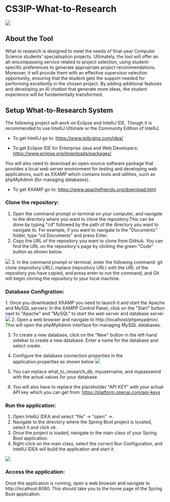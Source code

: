 # CS3IP-What-to-Research
 <img src="https://github.com/RaheebAbdulsalam/CS3IP-What-to-Research/assets/99501966/c1cee2a4-225f-4e63-92d5-f2faf463259a" width:200  style="max-width=%100">

<h2>About the Tool </h2> 

What to research is designed to meet the needs of final-year Computer Science students’ specialisation projects. Ultimately, the tool will offer an all-encompassing service related to project selection, using student-specific preferences to generate appropriate project recommendations. Moreover, it will provide them with an effective supervisor selection opportunity, ensuring that the student gets the support needed for performing excellently in the chosen project. By adding additional features and developing an AI chatbot that generate more ideas, the student experience will be fundamentally transformed. 


<h2>Setup What-to-Research System</h2>
The following project will work on Eclipse and IntelliJ IDE. Though it is recommended to use IntelliJ Ultimate or the Community Edition of IntelliJ.

- To get IntelliJ go to: https://www.jetbrains.com/idea/

- To get Eclipse IDE for Enterprise Java and Web Developers: https://www.eclipse.org/downloads/packages/


You will also need to download an open-source software package that provides a local web server environment for testing and developing web applications, such as XXAMP which contains tools and utilities, such as phpMyAdmin (for managing databases).

- To get XXAMP go to: https://www.apachefriends.org/download.html


<h3> Clone the repository:</h3>

1. Open the command prompt or terminal on your computer, and navigate to the directory where you want to clone the repository.This can be done by typing "cd" followed by the path of the directory you want to navigate to. For example, if you want to navigate to the "Documents" folder, type "cd Documents" and press Enter.
2. Copy the URL of the repository you want to clone from GitHub. You can find the URL on the repository's page by clicking the green "Code" button as shown below.
  <img src="https://github.com/RaheebAbdulsalam/CS3IP-What-to-Research/assets/99501966/b42f1006-b256-4802-b5b2-808d49adbdca" width:100  style="max-width=%100">
3. In the command prompt or terminal, enter the following command: git clone (repository URL), replace (repository URL) with the URL of the repository you have copied, and press enter to run the command, and Git will begin cloning the repository to your local machine.

<h3> Database Configration:</h3>
1. Once you downloaded XXAMP you need to launch it and start the Apache and MySQL servers: In the XAMPP Control Panel, click on the "Start" button next to "Apache" and "MySQL" to start the web server and database server <img src="https://user-images.githubusercontent.com/99501966/227725750-9f4ab1e5-45f2-42e0-8e76-79b9b6488611.png" width:100 style="max-width=%100">
2. Open a web browser and navigate to http://localhost/phpmyadmin/. This will open the phpMyAdmin interface for managing MySQL databases.

3. To create a new database, click on the "New" button in the left-hand sidebar to create a new database. Enter a name for the database and select create.

4. Configure the database connection properties in the application.properties as shown below <img src="https://github.com/RaheebAbdulsalam/CS3IP-What-to-Research/assets/99501966/db2b5cbd-68d4-4d97-9dde-76587c15cf98" width:100 style="max-width=%100">

5. You can replace what_to_research_db, myusername, and mypassword with the actual values for your database.

6. You will also have to replace the placeholder "API KEY" with your actual API key which you can get from: https://platform.openai.com/api-keys
 
<h3> Run the application:</h3>
  
1. Open IntelliJ IDEA and select "file" -> "open" ->. 
2. Navigate to the directory where the Spring Boot project is located, select it and click ok.
3. Once the project is loaded, navigate to the main class of your Spring Boot application.  
4. Right-click on the main class, select the correct Run Configuration, and IntelliJ IDEA will build the application and start it.
 <img src="https://github.com/RaheebAbdulsalam/CS3IP-What-to-Research/assets/99501966/210bb20b-b42d-4c7a-9ea5-119c0968e7e9" width:100  style="max-width=%50">

<h3> Access the application: </h3>

Once the application is running, open a web browser and navigate to http://localhost:8080. This should take you to the home page of the Spring Boot application.



